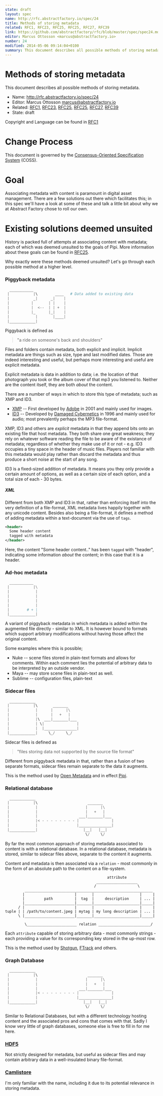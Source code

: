 ```yaml
---
state: draft
layout: spec
name: http://rfc.abstractfactory.io/spec/24
title: Methods of storing metadata
related: RFC1, RFC23, RFC25, RFC25, RFC27, RFC39
link: https://github.com/abstractfactory/rfc/blob/master/spec/spec24.md
editor: Marcus Ottosson <marcus@abstractfactory.io>
number: 24
modified: 2014-05-06 09:14:04+0100
summary: This document describes all possible methods of storing metadata.
---
```


# Methods of storing metadata

This document describes all possible methods of storing metadata.

* Name: http://rfc.abstractfactory.io/spec/24
* Editor: Marcus Ottosson <marcus@abstractfactory.io>
* Related: [RFC1](http://rfc.abstractfactory.io/spec/1), [RFC23](http://rfc.abstractfactory.io/spec/23), [RFC25](http://rfc.abstractfactory.io/spec/25), [RFC25](http://rfc.abstractfactory.io/spec/25), [RFC27](http://rfc.abstractfactory.io/spec/27), [RFC39](http://rfc.abstractfactory.io/spec/39)
* State: draft

Copyright and Language can be found in [RFC1](http://rfc.abstractfactory.io/spec/1)

# Change Process

This document is governed by the [Consensus-Oriented Specification System](http://www.digistan.org/spec:1/COSS) (COSS).

# Goal

Associating metadata with content is paramount in digital asset management. There are a few solutions out there which facilitates this; in this spec we'll have a look at some of these and talk a little bit about why we at Abstract Factory chose to roll our own.

# Existing solutions deemed unsuited

History is packed full of attempts at associating content with metadata; each of which was deemed unsuited to the goals of Pipi. More information about these goals can be found in [RFC25](http://rfc.abstractfactory.io/spec/25).

Why exactly were these methods deemed unsuited? Let's go through each possible method at a higher level.

### Piggyback metadata

```python
  ___________
 |           |\        ____   # Data added to existing data
 |           _|      _|    |
 |          |       | |    |
 |          |  <--  | | +  |
 |          |_      |_|    |
 |            |       |____|
 |____________|    

```

Piggyback is defined as

> "a ride on someone's back and shoulders"

Files and folders contain metadata, both explicit and implicit. Implicit metadata are things such as size, type and last modified dates. Those are indeed interesting and useful, but perhaps more interesting and useful are explicit metadata.

Explicit metadata is data in addition to data; i.e. the location of that photograph you took or the album cover of that mp3 you listened to. Neither are the content itself, they are both *about* the content.

There are a number of ways in which to store this type of metadata; such as XMP and ID3.

* [XMP][] --  First developed by [Adobe][] in 2001 and mainly used for images.
* [ID3][] -- Developed by [Damaged Cybernetics][] in 1996 and mainly used for audio; most prevalently perhaps the MP3 file-format.

XMP, ID3 and others are *explicit* metadata in that they append bits onto an existing file that host metadata. They both share one great weakness; they rely on whatever software reading the file to be aware of the existance of metadata; regardless of whether they make use of it or not - e.g. ID3 occupies a tiny space in the header of music files. Players not familiar with this metadata would play rather than discard the metadata and thus produce a short noise at the start of any song.

ID3 is a fixed-sized addition of metadata. It means you they only provide a certain amount of options, as well as a certain size of each option, and a total size of each - 30 bytes.

##### XML

Different from both XMP and ID3 in that, rather than enforcing itself into the very definition of a file-format, XML metadata lives happily together with any unicode content. Besides also being a file-format, it defines a method of adding metadata within a text-document via the use of `tags`.


```xml
<header>
  Some header content
  tagged with metadata
</header>
```

Here, the content "Some header content.." has been `tagged` with "header", indicating some information *about* the content; in this case that it is a header.

### Ad-hoc metadata

```python
  ___________
 |           |\
 |            |
 |            |
 |            |
 |            |
 |        # + |
 |____________|

```

A variant of piggyback metadata in which metadata is added within the augmented file directly - similar to XML. It is however bound to formats which support arbitrary modifications without having those affect the original content.

Some examples where this is possible;

* Nuke -- scene files stored in plain-text formats and allows for comments. Within each comment lies the potential of arbitrary data to be interpreted by an outside vendor.
* Maya -- may store scene files in plain-text as well.
* Sublime -- configuration files, plain-text

### Sidecar files

```python
  ____________
 |           |\       _______
 |            |      |      |\
 |            |      |   +   |
 |            |\  ___|_______|___
 |            | \|               |
 |            |  |_______________|
 |____________|     \_/     \_/

```

Sidecar files is defined as

> "files storing data not supported by the source file format"

Different from piggyback metadata in that, rather than a fusion of two separate formats, sidecar files remain separate to the data it augments.

This is the method used by [Open Metadata][] and in effect [Pipi][].

### Relational database

```python
  ____________
 |           |\                       _______
 |            |                      |      |\
 |            |                      |   +   |
 |            |                   ___|_______|___
 |            |< - - - - - - - - |               |
 |            |                  |_______________|
 |____________|                     |__|   |__| 
                                     \/     \/
```

By far the most common approach of storing metadata associated to content is with a relational database. In a relational database, metadata is stored, similar to sidecar files above, separate to the content it augments.

Content and metadata is then associated via a `relation` - most commonly in the form of an absolute path to the content on a file-system.

```
                                               attribute
                                          ___________________
                                         /                   \
         ___________________________________________________________
        |                       |       |                     |     |
        |         path          |  tag  |     description     | ... |
        |_______________________|_______|_____________________|_____|
      / |                       |       |                     |     |
tuple | | /path/to/content.jpeg | mytag | my long description | ... |
      \ |_______________________|_______|_____________________|_____|

         \_______________________ relation ________________________/

```

Each `attribute` capable of storing arbitrary data - most commonly strings - each providing a value for its corresponding key stored in the up-most row.

This is the method used by [Shotgun][], [FTrack][] and others.

### Graph Database

```python
  ____________
 |           |\                       _______
 |            |                      |      |\
 |            |                      |   +   |
 |            |                   ___|_______|___
 |            |< - - - - - - - - |               |
 |            |                  |_______________|
 |____________|                     |__|   |__| 
                                     \/     \/
```

Similar to Relational Databases, but with a different technology hosting content and the associated pros and cons that comes with that. Sadly I know very little of graph databases, someone else is free to fill in for me here.

### [HDF5][]

Not strictly designed for metadata, but useful as sidecar files and may contain arbitrary data in a well-insulated binary file-format.

### [Camlistore][]

I'm only familiar with the name, including it due to its potential relevance in storing metadata.

[Camlistore]: https://camlistore.org/
[Pipi]: http://abstractfactory.io/pipi
[HDF5]: http://www.hdfgroup.org/HDF5/
[Open Metadata]: https://github.com/abstractfactory/openmetadata
[Shotgun]: http://shotgunsoftware.com/
[FTrack]: https://www.ftrack.com/
[Adobe]: http://www.adobe.com
[ID3]: http://en.wikipedia.org/wiki/ID3
[XMP]: https://www.adobe.com/products/xmp/
[Damaged Cybernetics]: http://patpend.net/articles/ar/damaged.html
[defined by Wikipedia]: http://en.wikipedia.org/wiki/Sidecar_file
